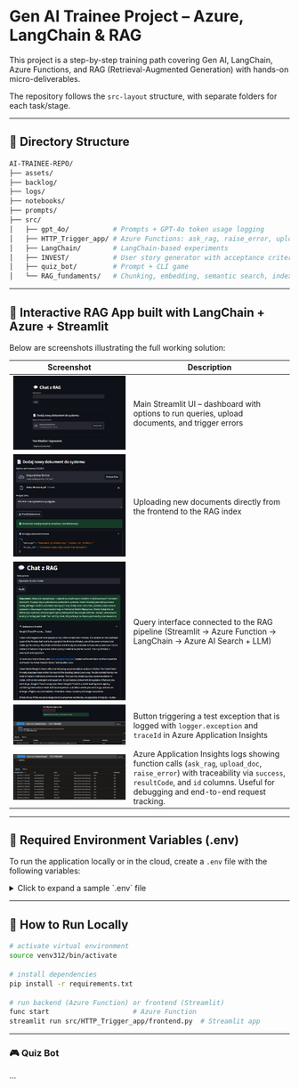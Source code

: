 # Gen AI Trainee Project – Azure, LangChain & RAG

This project is a step-by-step training path covering Gen AI, LangChain, Azure Functions, and RAG (Retrieval-Augmented Generation) with hands-on micro-deliverables.

The repository follows the `src-layout` structure, with separate folders for each task/stage.

---

## 📁 Directory Structure

```bash
AI-TRAINEE-REPO/
├── assets/               
├── backlog/              
├── logs/                 
├── notebooks/            
├── prompts/              
├── src/
│   ├── gpt_4o/           # Prompts + GPT-4o token usage logging
│   ├── HTTP_Trigger_app/ # Azure Functions: ask_rag, raise_error, upload_doc
│   ├── LangChain/        # LangChain-based experiments
│   ├── INVEST/           # User story generator with acceptance criteria
│   ├── quiz_bot/         # Prompt + CLI game
│   └── RAG_fundaments/   # Chunking, embedding, semantic search, indexing
```

---

## 🧠 Interactive RAG App built with LangChain + Azure + Streamlit

Below are screenshots illustrating the full working solution:

| Screenshot | Description |
|-----------|-------------|
| ![mainpage](src/HTTP_Trigger_app/photos/mainpage.png) | Main Streamlit UI – dashboard with options to run queries, upload documents, and trigger errors |
| ![doc_save](src/HTTP_Trigger_app/photos/doc_save.png) | Uploading new documents directly from the frontend to the RAG index |
| ![ask_rag_dubai](src/HTTP_Trigger_app/photos/ask_rag_dubai.png) | Query interface connected to the RAG pipeline (Streamlit → Azure Function → LangChain → Azure AI Search + LLM) |
| ![raise_error](src/HTTP_Trigger_app/photos/raise_error.png) | Button triggering a test exception that is logged with `logger.exception` and `traceId` in Azure Application Insights |
| ![request](src/HTTP_Trigger_app/photos/request.png) | Azure Application Insights logs showing function calls (`ask_rag`, `upload_doc`, `raise_error`) with traceability via `success`, `resultCode`, and `id` columns. Useful for debugging and end-to-end request tracking. |

---

## 🔐 Required Environment Variables (.env)

To run the application locally or in the cloud, create a `.env` file with the following variables:

<details>
<summary>Click to expand a sample `.env` file</summary>

```env
# Azure OpenAI
API_KEY=...
API_BASE=https://<your-endpoint>.openai.azure.com
API_VERSION=2025-01-01-preview
DEPLOYMENT_NAME=gpt-4o

# Embedding
DEPLOYMENT_NAME_FOR_EMBEDDINGS=text-embedding-ada-002
EMBEDDING_MODEL_NAME=text-embedding-ada-002

# Azure AI Search (vector index)
INDEX_NAME=index-marcin
URL_RAG=https://rag-marcin.search.windows.net
API_KEY_SEARCH=...

# Azure AI Search (semantic index)
INDEX_NAME_SEM=rag-marcin-sem
URL_RAG_SEM=https://rag-marcin-sem.search.windows.net
API_KEY_SEARCH_SEM=...

# Chat model
CHAT_DEPLOYMENT_NAME=gpt-4o
CHAT_MODEL_NAME=gpt-4o

# Azure Functions – HTTP Trigger endpoints
AZURE_FUNCTION_URL=https://<your-app>.azurewebsites.net/api/ask_rag
AZURE_FUNCTION_KEY=...

UPLOAD_FUNCTION_URL=https://<your-app>.azurewebsites.net/api/upload_doc
UPLOAD_FUNCTION_KEY=...

RAISE_ERROR_URL=https://<your-app>.azurewebsites.net/api/raise_error
RAISE_ERROR_KEY=...
```
</details>

---

## 🚀 How to Run Locally

```bash
# activate virtual environment
source venv312/bin/activate

# install dependencies
pip install -r requirements.txt

# run backend (Azure Function) or frontend (Streamlit)
func start                     # Azure Function
streamlit run src/HTTP_Trigger_app/frontend.py  # Streamlit app
```

---

### 🎮 Quiz Bot

...
